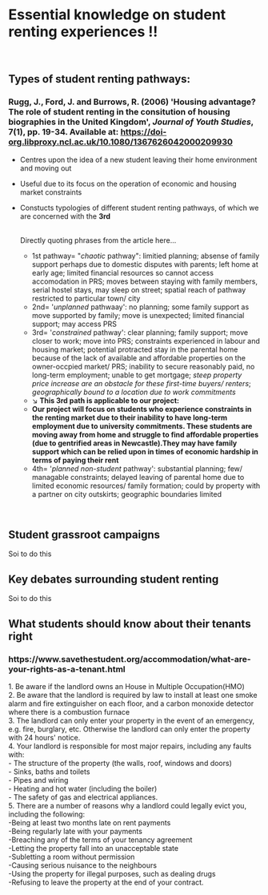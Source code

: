  # Essential knowledge on student renting experiences ‼️
 
<br>

## Types of student renting pathways:
### Rugg, J., Ford, J. and Burrows, R. (2006) 'Housing advantage? The role of student renting in the consitution of housing biographies in the United Kingdom', *Journal of Youth Studies*, 7(1), pp. 19-34. Available at: https://doi-org.libproxy.ncl.ac.uk/10.1080/1367626042000209930
- Centres upon the idea of a new student leaving their home environment and moving out
- Useful due to its focus on the operation of economic and housing market constraints
- Constucts typologies of different student renting pathways, of which we are concerned with the **3rd**
  <br>
  <br>
  
  Directly quoting phrases from the article here...
  - 1st pathway= "*chaotic* pathway": limitied planning; absense of family support perhaps due to domestic disputes with parents; left home at early age; limited financial resources so cannot access accomodation in PRS; moves between staying with family members, serial hostel stays, may sleep on street; spatial reach of pathway restricted to particular town/ city
  - 2nd= '*unplanned* pathwaay': no planning; some family support as move supported by family; move is unexpected; limited financial support; may access PRS
  - 3rd= '*constrained* pathway': clear planning; family support; move closer to work; move into PRS; constraints experienced in labour and housing market; potential protracted stay in the parental home because of the lack of available and affordable properties on the owner-occpied market/ PRS; inability to secure reasonably paid, no long-term employment; unable to get mortgage; *steep property price increase are an obstacle for these first-time buyers/ renters*; *geographically bound to a location due to work commitments*
  - ↘️ **This 3rd path is applicable to our project:**
  - **Our project will focus on students who experience constraints in the renting market due to their inability to have long-term employment due to university commitments. These students are moving away from home and struggle to find affordable properties (due to gentrified areas in Newcastle).They may have family support which can be relied upon in times of economic hardship in terms of paying their rent**
  - 4th= '*planned non-student* pathway': substantial planning; few/ managable constraints; delayed leaving of parental home due to limited economic resources/ family formation; could by property with a partner on city outskirts; geographic boundaries limited
<br>

## Student grassroot campaigns
Soi to do this
<br>
## Key debates surrounding student renting
Soi to do this 
<br> 
## What students should know about their tenants right
<h3>https://www.savethestudent.org/accommodation/what-are-your-rights-as-a-tenant.html</h3>
1. Be aware if the landlord owns an House in Multiple Occupation(HMO)
<br> 
2. Be aware that the landlord is required by law to install at least one smoke alarm and fire extinguisher on each floor, and a carbon monoxide detector where there is a combustion furnace
<br> 
3. The landlord can only enter your property in the event of an emergency, e.g. fire, burglary, etc. Otherwise the landlord can only enter the property with 24 hours' notice.
<br> 
4. Your landlord is responsible for most major repairs, including any faults with:
<br> 
- The structure of the property (the walls, roof, windows and doors)
<br> 
- Sinks, baths and toilets
<br> 
- Pipes and wiring
<br> 
- Heating and hot water (including the boiler)
<br> 
- The safety of gas and electrical appliances.
<br> 
5. There are a number of reasons why a landlord could legally evict you, including the following:
<br> 
-Being at least two months late on rent payments
<br> 
-Being regularly late with your payments
<br> 
-Breaching any of the terms of your tenancy agreement
<br> 
-Letting the property fall into an unacceptable state
<br> 
-Subletting a room without permission
<br> 
-Causing serious nuisance to the neighbours
<br> 
-Using the property for illegal purposes, such as dealing drugs
<br> 
-Refusing to leave the property at the end of your contract.
<br> 
